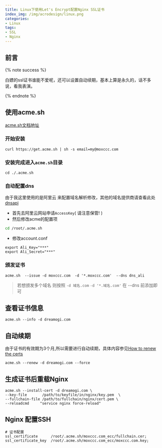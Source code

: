 ```yaml
---
title: Linux下使用Let's Encrypt配置Nginx SSL证书
index_img: /img/acrodesign/linux.png
categories:
- Linux
tags:
- SSL
- Nginx
---
```


## 前言
{% note success %}

白嫖的ssl证书谁能不爱呢，还可以设置自动续期，基本上算是永久的，话不多说，看我表演。

{% endnote %}

## 使用acme.sh
[acme.sh文档地址](https://github.com/acmesh-official/acme.sh)
### 开始安装

```ebnf
curl https://get.acme.sh | sh -s email=my@moxccc.com
```

### 安装完成进入`acme.sh`目录

```
cd ./.acme.sh
```

### 自动配置dns

由于我这里使用的是阿里云 来配置域名解析修改，其他的域名提供商请查看此处[dnsapi](https://github.com/acmesh-official/acme.sh/wiki/dnsapi#11-use-aliyun-domain-api-to-automatically-issue-cert)
* 首先去阿里云网站申请`AccessKey`( 请注意保管! )
* 然后修改acme的配置项
```BASH
cd /root/.acme.sh
```

* 修改account.conf
```
export Ali_Key="***"
export Ali_Secret="***"
```


### 颁发证书
```LINUX
acme.sh  --issue -d moxccc.com  -d '*.moxccc.com'  --dns dns_ali
```
> 若想颁发多个域名 则按照 `-d 域名.com`  `-d '*.域名.com'` 在 --dns 前添加即可


## 查看证书信息

```LINUX
acme.sh --info -d dreamogi.com
```

## 自动续期

由于证书的有效期为3个月,所以需要进行自动续期，具体内容参见[How to renew the certs](https://github.com/acmesh-official/acme.sh#12-how-to-renew-the-certs)

```LINUX
acme.sh --renew -d dreamogi.com --force
```

## 生成证书后重载Nginx

```LINUX
acme.sh --install-cert -d dreamogi.com \
--key-file       /path/to/keyfile/in/nginx/key.pem  \
--fullchain-file /path/to/fullchain/nginx/cert.pem \
--reloadcmd     "service nginx force-reload"
```

## Nginx 配置SSH

```nginx
# 证书配置
ssl_certificate      /root/.acme.sh/moxccc.com_ecc/fullchain.cer;
ssl_certificate_key  /root/.acme.sh/moxccc.com_ecc/moxccc.com.key;
```


